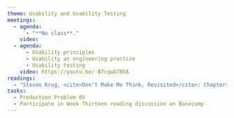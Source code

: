```yaml
---
theme: Usability and Usability Testing
meetings:
  - agenda:
      - "**No class**."
    video:
  - agenda:
      - Usability principles
      - Usability as engineering practice
      - Usability testing
    video: https://youtu.be/-B7cqwD7NS8
readings:
  - "Steven Krug, <cite>Don’t Make Me Think, Revisited</cite>: Chapters&nbsp;9–13"
tasks:
  - Production Problem 05
  - Participate in Week Thirteen reading discussion on Basecamp
---
```

